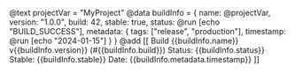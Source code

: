 @text projectVar = "MyProject"
@data buildInfo = {
  name: @projectVar,
  version: "1.0.0",
  build: 42,
  stable: true,
  status: @run [echo "BUILD_SUCCESS"],
  metadata: {
    tags: ["release", "production"],
    timestamp: @run [echo "2024-01-15"]
  }
}
@add [[
Build {{buildInfo.name}} v{{buildInfo.version}} (#{{buildInfo.build}})
Status: {{buildInfo.status}}
Stable: {{buildInfo.stable}}
Date: {{buildInfo.metadata.timestamp}}
]]